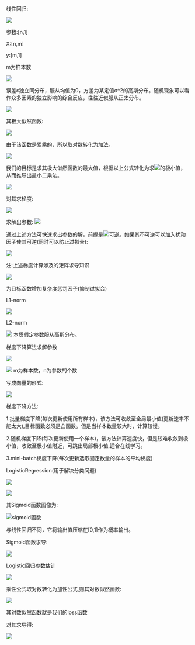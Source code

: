线性回归: 

![](file:img/linear.png)

参数:[n,1]

X:[n,m]

y:[m,1]

m为样本数

![](file:img/linear1.png)

误差ε独立同分布，服从均值为0，方差为某定值σ^2的高斯分布。随机现象可以看作众多因素的独立影响的综合反应，往往近似服从正太分布。

![](file:img/linear2.png)

其极大似然函数:

![](file:img/linear3.png)

由于该函数是累乘的，所以取对数转化为加法。

![](file:img/linear4.png)

我们的目标是求其极大似然函数的最大值，根据以上公式转化为求![](file:img/linear5.png)的极小值，从而推导出最小二乘法。

![](file:img/linear6.png)

对其求梯度:

![](file:img/linear7.png)

求解出参数:
![](file:img/linear8.png)

通过上述方法可快速求出参数的解，前提是![](file:img/linear9.png)可逆。如果其不可逆可以加入扰动因子使其可逆(同时可以防止过拟合):

![](file:img/linear10.png)

注:上述梯度计算涉及的矩阵求导知识

![](file:img/linear11.png)


为目标函数增加复杂度惩罚因子(抑制过拟合)

L1-norm

![](file:img/linear12.png)

L2-norm

![](file:img/linear13.png)
本质假定参数服从高斯分布。

梯度下降算法求解参数

![](file:img/linear14.png)

![](file:img/linear15.png)
m为样本数，n为参数的个数

写成向量的形式:

![](file:img/linear16.png)

梯度下降方法:

1.批量梯度下降(每次更新使用所有样本)，该方法可收敛至全局最小值(更新速率不能太大),目标函数必须是凸函数。但是当样本数量较大时，计算较慢。

2.随机梯度下降(每次更新使用一个样本)，该方法计算速度快，但是较难收敛到极小值，收敛至极小值附近，可跳出局部极小值,适合在线学习。

3.mini-batch梯度下降(每次更新选取固定数量的样本的平均梯度)

LogisticRegression(用于解决分类问题)

![](file:img/linear19.png)

![](file:img/linear17.png)

其Sigmoid函数图像为:

![sigmoid函数](file:img/linear18.png)

与线性回归不同，它将输出值压缩在[0,1]作为概率输出。

Sigmoid函数求导:

![](file:img/linear20.png)

Logistic回归参数估计

![](file:img/linear21.png)

乘性公式取对数转化为加性公式,则其对数似然函数:

![](file:img/linear22.png)

其对数似然函数就是我们的loss函数

对其求导得:

![](file:img/linear23.png)












